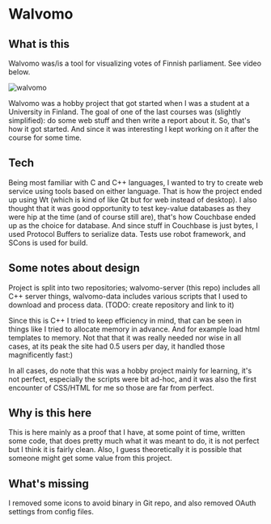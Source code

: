 # Walvomo

## What is this

Walvomo was/is a tool for visualizing votes of Finnish parliament. See video below.

![walvomo](https://cloud.githubusercontent.com/assets/10348046/5587624/d024bfea-90f8-11e4-9f8d-e8586a307ca3.gif)

Walvomo was a hobby project that got started when I was a student at a University in Finland. The goal of one of the last courses was (slightly simplified): do some web stuff and then write a report about it. So, that's how it got started. And since it was interesting I kept working on it after the course for some time. 

## Tech

Being most familiar with C and C++ languages, I wanted to try to create web service using tools based on either language. That is how the project ended up using Wt (which is kind of like Qt but for web instead of desktop). I also thought that it was good opportunity to test key-value databases as they were hip at the time (and of course still are), that's how Couchbase ended up as the choice for database. And since stuff in Couchbase is just bytes, I used Protocol Buffers to serialize data. Tests use robot framework, and SCons is used for build.

## Some notes about design

Project is split into two repositories; walvomo-server (this repo) includes all C++ server things, walvomo-data includes various scripts that I used to download and process data. (TODO: create repository and link to it)

Since this is C++ I tried to keep efficiency in mind, that can be seen in things like I tried to allocate memory in advance. And for example load html templates to memory. Not that that it was really needed nor wise in all cases, at its peak the site had 0.5 users per day, it handled those magnificently fast:)

In all cases, do note that this was a hobby project mainly for learning, it's not perfect, especially the scripts were bit ad-hoc, and it was also the first encounter of CSS/HTML for me so those are far from perfect.

## Why is this here

This is here mainly as a proof that I have, at some point of time, written some code, that does pretty much what it was meant to do, it is not perfect but I think it is fairly clean. Also, I guess theoretically it is possible that someone might get some value from this project.

## What's missing

I removed some icons to avoid binary in Git repo, and also removed OAuth settings from config files.
